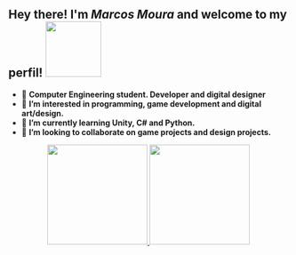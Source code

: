 
## <a> Hey there! I'm *Marcos Moura* and welcome to my perfil! </a> <img src="https://user-images.githubusercontent.com/69879002/166835308-6aa3a5e8-17b9-4418-8ed8-c2d48b959269.png" width= "100" >

* 👋 **Computer Engineering student. Developer and digital designer**
* 👀 **I’m interested in programming, game development and digital art/design.**
* 🌱 **I’m currently learning Unity, C# and Python.**
* 💞️ **I’m looking to collaborate on game projects and design projects.**


<div align="center">
  <a href="https://github.com/shiro-tai">
  <img height="180em" src="https://github-readme-stats.vercel.app/api?username=shiro-tai&show_icons=true&theme=github_dark&include_all_commits=true&count_private=true"/>
  <img height="180em" src="https://github-readme-stats.vercel.app/api/top-langs/?username=shiro-tai&layout=compact&langs_count=7&theme=github_dark"/>
</div>



